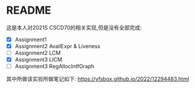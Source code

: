 # README
这是本人对2021S CSCD70的相关实现,但是没有全部完成:
- [x] Assignment1
- [x] Assignment2 AvailExpr & Liveness
- [ ] Assignment2 LCM
- [x] Assignment3 LICM
- [ ] Assignment3 RegAllocIntfGraph

其中所做该实验所做笔记如下:
https://yfsbox.github.io/2022/12294483.html